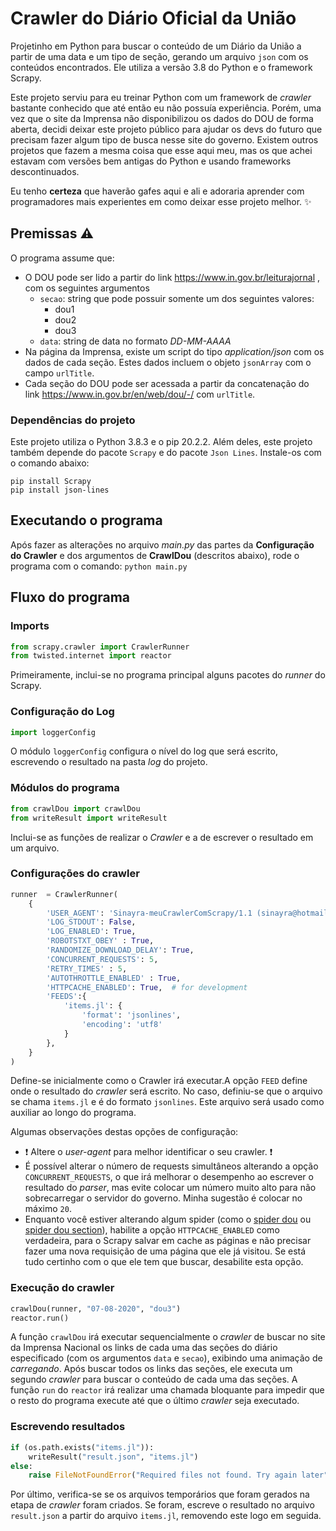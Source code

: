# Crawler do Diário Oficial da União
Projetinho em Python para buscar o conteúdo de um Diário da União a partir de uma data e um tipo de seção, gerando um arquivo `json` com os conteúdos encontrados. Ele utiliza a versão 3.8 do Python e o framework Scrapy.

Este projeto serviu para eu treinar Python com um framework de *crawler* bastante conhecido que até então eu não possuía experiência. Porém, uma vez que o site da Imprensa não disponibilizou os dados do DOU de forma aberta, decidi deixar este projeto público para ajudar os devs do futuro que precisam fazer algum tipo de busca nesse site do governo. Existem outros projetos que fazem a mesma coisa que esse aqui meu, mas os que achei estavam com versões bem antigas do Python e usando frameworks descontinuados.

Eu tenho **certeza** que haverão gafes aqui e ali e adoraria aprender com programadores mais experientes em como deixar esse projeto melhor. :sparkles:

## Premissas :warning:
O programa assume que:
* O DOU pode ser lido a partir do link https://www.in.gov.br/leiturajornal , com os seguintes argumentos
    * `secao`: string que pode possuir somente um dos seguintes valores:
        * dou1
        * dou2
        * dou3
    * `data`: string de data no formato *DD-MM-AAAA*
* Na página da Imprensa, existe um script do tipo *application/json* com os dados de cada seção. Estes dados incluem o objeto `jsonArray` com o campo `urlTitle`.
* Cada seção do DOU pode ser acessada a partir da concatenação do link https://www.in.gov.br/en/web/dou/-/ com `urlTitle`.

### Dependências do projeto 

Este projeto utiliza o Python 3.8.3 e o pip 20.2.2. Além deles, este projeto também depende do pacote `Scrapy` e do pacote `Json Lines`. Instale-os com o comando abaixo:

```shell
pip install Scrapy
pip install json-lines
```

## Executando o programa

Após fazer as alterações no arquivo *main.py* das partes da **Configuração do Crawler** e dos argumentos de **CrawlDou** (descritos abaixo), rode o programa com o comando: 
`python main.py`

## Fluxo do programa

### Imports
```python
from scrapy.crawler import CrawlerRunner
from twisted.internet import reactor
```
Primeiramente, inclui-se no programa principal alguns pacotes do *runner* do Scrapy. 

### Configuração do Log
```python
import loggerConfig
```
O módulo `loggerConfig` configura o nível do log que será escrito, escrevendo o resultado na pasta *log* do projeto.

### Módulos do programa
```python
from crawlDou import crawlDou
from writeResult import writeResult
```
Inclui-se as funções de realizar o *Crawler* e a de escrever o resultado em um arquivo.

### Configurações do crawler
```python
runner  = CrawlerRunner(
    {
        'USER_AGENT': 'Sinayra-meuCrawlerComScrapy/1.1 (sinayra@hotmail.com)',
        'LOG_STDOUT': False,
        'LOG_ENABLED': True,
        'ROBOTSTXT_OBEY' : True,
        'RANDOMIZE_DOWNLOAD_DELAY': True,
        'CONCURRENT_REQUESTS': 5,
        'RETRY_TIMES' : 5,
        'AUTOTHROTTLE_ENABLED' : True,
        'HTTPCACHE_ENABLED': True,  # for development
        'FEEDS':{
            'items.jl': {
                'format': 'jsonlines',
                'encoding': 'utf8'
            }   
        },
    }
)
```

Define-se inicialmente como o Crawler irá executar.A opção `FEED` define onde o resultado do *crawler* será escrito. No caso, definiu-se que o arquivo se chama `items.jl` e é do formato `jsonlines`. Este arquivo será usado como auxiliar ao longo do programa.

Algumas observações destas opções de configuração:
*  :exclamation: Altere o *user-agent* para melhor identificar o seu crawler. :exclamation:
* É possível alterar o número de requests simultâneos alterando a opção `CONCURRENT_REQUESTS`, o que irá melhorar o desempenho ao escrever o resultado do *parser*, mas evite colocar um número muito alto para não sobrecarregar o servidor do governo. Minha sugestão é colocar no máximo `20`.
* Enquanto você estiver alterando algum spider (como o [spider dou](dou.py) ou [spider dou section](douSection.py)), habilite a opção `HTTPCACHE_ENABLED` como verdadeira, para o Scrapy salvar em cache as páginas e não precisar fazer uma nova requisição de uma página que ele já visitou. Se está tudo certinho com o que ele tem que buscar, desabilite esta opção.

### Execução do crawler
```python
crawlDou(runner, "07-08-2020", "dou3")
reactor.run()
```
A função `crawlDou` irá executar sequencialmente o *crawler* de buscar no site da Imprensa Nacional os links de cada uma das seções do diário especificado (com os argumentos `data` e `secao`), exibindo uma animação de *carregando*. Após buscar todos os links das seções, ele executa um segundo *crawler* para buscar o conteúdo de cada uma das seções.
A função `run` do `reactor` irá realizar uma chamada bloquante para impedir que o resto do programa execute até que o último *crawler* seja executado.

### Escrevendo resultados
```python
if (os.path.exists("items.jl")):
    writeResult("result.json", "items.jl")
else:
    raise FileNotFoundError("Required files not found. Try again later")
```

Por último, verifica-se se os arquivos temporários que foram gerados na etapa de *crawler* foram criados. Se foram, escreve o resultado no arquivo `result.json` a partir do arquivo `items.jl`, removendo este logo em seguida.
